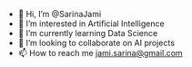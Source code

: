 - 👋 Hi, I’m @SarinaJami
- 👀 I’m interested in Artificial Intelligence
- 🌱 I’m currently learning Data Science
- 💞️ I’m looking to collaborate on AI projects 
- 📫 How to reach me jami.sarina@gmail.com

<!---
SarinaJami/SarinaJami is a ✨ special ✨ repository because its `README.md` (this file) appears on your GitHub profile.
You can click the Preview link to take a look at your changes.
--->
